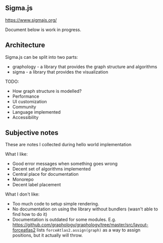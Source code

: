 ## Sigma.js

https://www.sigmajs.org/

Document below is work in progress.

## Architecture

Sigma.js can be split into two parts:

* graphology - a library that provides the graph structure and algorithms
* sigma - a library that provides the visualization


TODO: 
* How graph structure is modelled?
* Performance
* UI customization
* Community 
* Language implemented
* Accessibility

## Subjective notes

These are notes I collected during hello world implementation

What I like:

* Good error messages when something goes wrong
* Decent set of algorithms implemented
* Central place for documentation
* Monorepo
* Decent label placement

What I don't like:

* Too much code to setup simple rendering.
* No documentation on using the library without bundlers (wasn't able to find how to do it)
* Documentation is outdated for some modules. E.g. https://github.com/graphology/graphology/tree/master/src/layout-forceatlas2
lists `forceAtlas2.assign(graph)` as a way to assign positions, but it actually will throw. 

